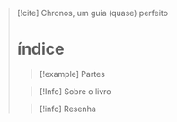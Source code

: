 > [!cite] Chronos, um guia (quase) perfeito
> # índice
>  > [!example] Partes
>  
> > [!Info] Sobre o livro
> 
>  > [!info] Resenha